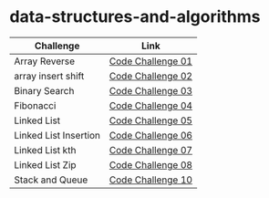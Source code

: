 # data-structures-and-algorithms

| Challenge             | Link                                                 |
|-----------------------|------------------------------------------------------|
| Array Reverse         | [Code Challenge 01](Reverse_Array/README.md)         |
| array insert shift    | [Code Challenge 02](array_insert_shift/README.md)    |
| Binary Search         | [Code Challenge 03](array_binary_search/README.md)   |
| Fibonacci             | [Code Challenge 04](Fibunacci/README.md)             |
| Linked List           | [Code Challenge 05](linked_list/Code_challenge05.md) |
| Linked List Insertion | [Code Challenge 06](linked_list/Code_challenge06.md) |
| Linked List kth       | [Code Challenge 07](linked_list/Code_challenge07.md) |
| Linked List Zip       | [Code Challenge 08](linked_list/Code_challenge08.md) |
| Stack and Queue       | [Code Challenge 10](stack_and_queue/README.md)       |